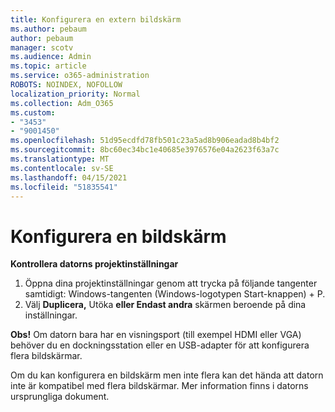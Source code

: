 ```yaml
---
title: Konfigurera en extern bildskärm
ms.author: pebaum
author: pebaum
manager: scotv
ms.audience: Admin
ms.topic: article
ms.service: o365-administration
ROBOTS: NOINDEX, NOFOLLOW
localization_priority: Normal
ms.collection: Adm_O365
ms.custom:
- "3453"
- "9001450"
ms.openlocfilehash: 51d95ecdfd78fb501c23a5ad8b906eadad8b4bf2
ms.sourcegitcommit: 8bc60ec34bc1e40685e3976576e04a2623f63a7c
ms.translationtype: MT
ms.contentlocale: sv-SE
ms.lasthandoff: 04/15/2021
ms.locfileid: "51835541"
---
```

# <a name="set-up-one-monitor"></a>Konfigurera en bildskärm

**Kontrollera datorns projektinställningar**

1. Öppna dina projektinställningar genom att trycka på följande tangenter samtidigt: Windows-tangenten (Windows-logotypen Start-knappen) + P.
2. Välj **Duplicera,** Utöka **eller Endast andra** skärmen beroende på dina inställningar. 

**Obs!** Om datorn bara har en visningsport (till exempel HDMI eller VGA) behöver du en dockningsstation eller en USB-adapter för att konfigurera flera bildskärmar.

Om du kan konfigurera en bildskärm men inte flera kan det hända att datorn inte är kompatibel med flera bildskärmar. Mer information finns i datorns ursprungliga dokument.